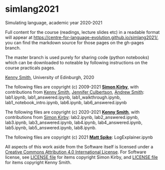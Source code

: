 # simlang2021
Simulating language, academic year 2020-2021

Full content for the course (readings, lecture slides etc) in a readable format will appear at https://centre-for-language-evolution.github.io/simlang2021/, you can find the markdown source for those pages on the gh-pages branch.

The master branch is used purely for sharing code (python notebooks) which can be downloaded to noteable by following instructions on the course practicals pages.

[Kenny Smith](http://lel.ed.ac.uk/~kenny/), University of Edinburgh, 2020

The following files are copyright (c) 2009-2021 [**Simon Kirby**](http://www.lel.ed.ac.uk/~simon), with contributions from [Kenny Smith](http://www.lel.ed.ac.uk/~kenny/), [Jennifer Culbertson](https://jennifer-culbertson.github.io), [Andrew Smith](https://www.stir.ac.uk/people/256435): lab1.ipynb, lab1_answered.ipynb, lab1_walkthrough.ipynb, lab1_notebook_intro.ipynb, lab6.ipynb, lab6_answered.ipynb

The following files are copyright (c) 2020-2021 [**Kenny Smith**](http://www.lel.ed.ac.uk/~kenny), with contributions from [Simon Kirby](http://www.lel.ed.ac.uk/~simon): lab2.ipynb, lab2_answered.ipynb, lab3.ipynb, lab3_answered.ipynb, lab4.ipynb, lab4_answered.ipynb, lab5.ipynb, lab5_answered.ipynb, lab8.ipynb.

The following files are copyright (c) 2021 [**Matt Spike**](https://sites.google.com/site/matspike/): LogExplainer.ipynb

All aspects of this work aside from the Software itself is licensed under a [Creative Commons Attribution 4.0 International License](http://creativecommons.org/licenses/by/4.0/). For Software license, see [LICENSE file](LICENSE) for items copyright Simon Kirby, and [LICENSE file](LICENSEKS) for items copyright Kenny Smith.
